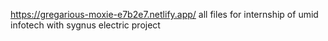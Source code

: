 https://gregarious-moxie-e7b2e7.netlify.app/ all files for internship of umid infotech with sygnus electric project
